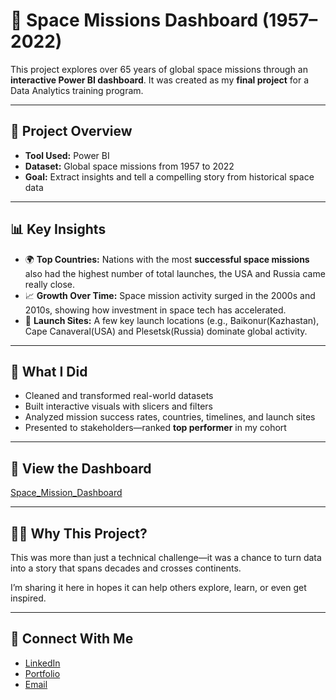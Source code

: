 # 🚀 Space Missions Dashboard (1957–2022)

This project explores over 65 years of global space missions through an **interactive Power BI dashboard**.
It was created as my **final project** for a Data Analytics training program.

---

## 📂 Project Overview

* **Tool Used:** Power BI
* **Dataset:** Global space missions from 1957 to 2022
* **Goal:** Extract insights and tell a compelling story from historical space data

---

## 📊 Key Insights

* 🌍 **Top Countries:** Nations with the most **successful space missions** also had the highest number of total launches, the USA and Russia came really close.
* 📈 **Growth Over Time:** Space mission activity surged in the 2000s and 2010s, showing how investment in space tech has accelerated.
* 📍 **Launch Sites:** A few key launch locations (e.g., Baikonur(Kazhastan), Cape Canaveral(USA) and Plesetsk(Russia) dominate global activity.

---

## 🎯 What I Did

* Cleaned and transformed real-world datasets
* Built interactive visuals with slicers and filters
* Analyzed mission success rates, countries, timelines, and launch sites
* Presented to stakeholders—ranked **top performer** in my cohort

---

## 🔗 View the Dashboard
[Space_Mission_Dashboard](https://github.com/user-attachments/assets/1d4b4db3-0e53-4edd-b672-7c2cbf2f3671)


---

## 👨‍🚀 Why This Project?

This was more than just a technical challenge—it was a chance to turn data into a story that spans decades and crosses continents.

I’m sharing it here in hopes it can help others explore, learn, or even get inspired.

---

## 📎 Connect With Me

* [LinkedIn](www.linkedin.com/in/emwindosa-osarenmwinda-52428a14a)
* [Portfolio](https://your-portfolio-link.com)
* [Email](osarenmwindame@gmail.com)

